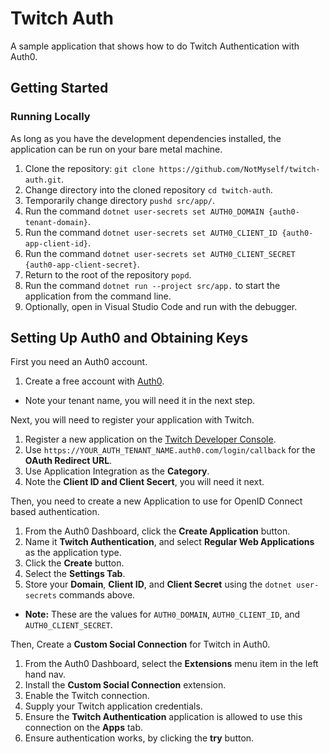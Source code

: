 # Twitch Auth

A sample application that shows how to do Twitch Authentication with Auth0.

## Getting Started

### Running Locally

As long as you have the development dependencies installed, the application can be run on your bare metal machine.

1. Clone the repository: `git clone https://github.com/NotMyself/twitch-auth.git`.
1. Change directory into the cloned repository `cd twitch-auth`.
1. Temporarily change directory `pushd src/app/`.
1. Run the command `dotnet user-secrets set AUTH0_DOMAIN {auth0-tenant-domain}`.
1. Run the command `dotnet user-secrets set AUTH0_CLIENT_ID {auth0-app-client-id}`.
1. Run the command `dotnet user-secrets set AUTH0_CLIENT_SECRET {auth0-app-client-secret}`.
1. Return to the root of the repository `popd`.
1. Run the command `dotnet run --project src/app.` to start the application from the command line.
1. Optionally, open in Visual Studio Code and run with the debugger.


## Setting Up Auth0 and Obtaining Keys

First you need an Auth0 account.

1. Create a free account with [Auth0](https://auth0.com/signup).
  - Note your tenant name, you will need it in the next step.

Next, you will need to register your application with Twitch.

1. Register a new application on the [Twitch Developer Console](https://dev.twitch.tv/console).
1. Use `https://YOUR_AUTH_TENANT_NAME.auth0.com/login/callback` for the **OAuth Redirect URL**.
1. Use Application Integration as the **Category**.
1. Note the **Client ID and Client Secert**, you will need it next.

Then, you need to create a new Application to use for OpenID Connect based authentication.

1. From the Auth0 Dashboard, click the **Create Application** button.
1. Name it **Twitch Authentication**, and select **Regular Web Applications** as the application type.
1. Click the **Create** button.
1. Select the **Settings Tab**.
1. Store your **Domain**, **Client ID**, and **Client Secret** using the `dotnet user-secrets` commands above.
  - **Note:** These are the values for `AUTH0_DOMAIN`, `AUTH0_CLIENT_ID`, and `AUTH0_CLIENT_SECRET`.

Then, Create a **Custom Social Connection** for Twitch in Auth0.

1. From the Auth0 Dashboard, select the **Extensions** menu item in the left hand nav.
1. Install the **Custom Social Connection** extension.
1. Enable the Twitch connection.
1. Supply your Twitch application credentials.
1. Ensure the **Twitch Authentication** application is allowed to use this connection on the **Apps** tab.
1. Ensure authentication works, by clicking the **try** button.
